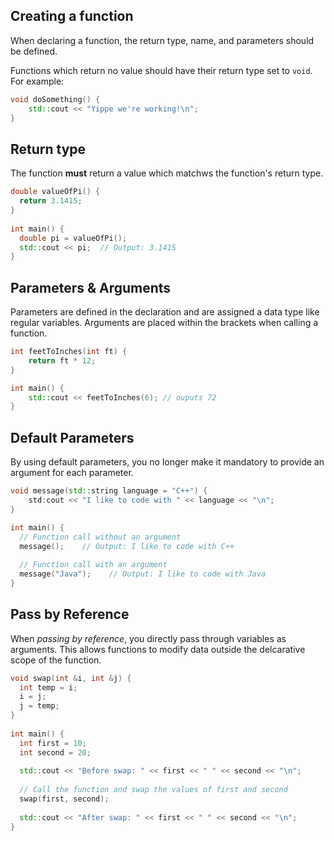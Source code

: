 ## Creating a function
When declaring a function, the return type, name, and parameters should be defined.

Functions which return no value should have their return type set to `void`. For example:
```cpp
void doSomething() {
	std::cout << "Yippe we're working!\n";
}
```
## Return type
The function **must** return a value which matchws the function's return type.
```cpp
double valueOfPi() {
  return 3.1415;
}
 
int main() {
  double pi = valueOfPi();
  std::cout << pi;  // Output: 3.1415
}
```

## Parameters & Arguments
Parameters are defined in the declaration and are assigned a data type like regular variables. Arguments are placed within the brackets when calling a function.
```cpp
int feetToInches(int ft) {
	return ft * 12;
}

int main() {
	std::cout << feetToInches(6); // ouputs 72
}
```

## Default Parameters
By using default parameters, you no longer make it mandatory to provide an argument for each parameter.
```cpp
void message(std::string language = "C++") {
	std:cout << "I like to code with " << language << "\n";
}

int main() {
  // Function call without an argument
  message();    // Output: I like to code with C++
 
  // Function call with an argument
  message("Java");    // Output: I like to code with Java
}
```
## Pass by Reference
When *passing by reference*, you directly pass through variables as arguments. This allows functions to modify data outside the delcarative scope of the function.
```cpp
void swap(int &i, int &j) {
  int temp = i;
  i = j;
  j = temp;
}
 
int main() {
  int first = 10;
  int second = 20;
 
  std::cout << "Before swap: " << first << " " << second << "\n";
 
  // Call the function and swap the values of first and second
  swap(first, second);
 
  std::cout << "After swap: " << first << " " << second << "\n";
}
```